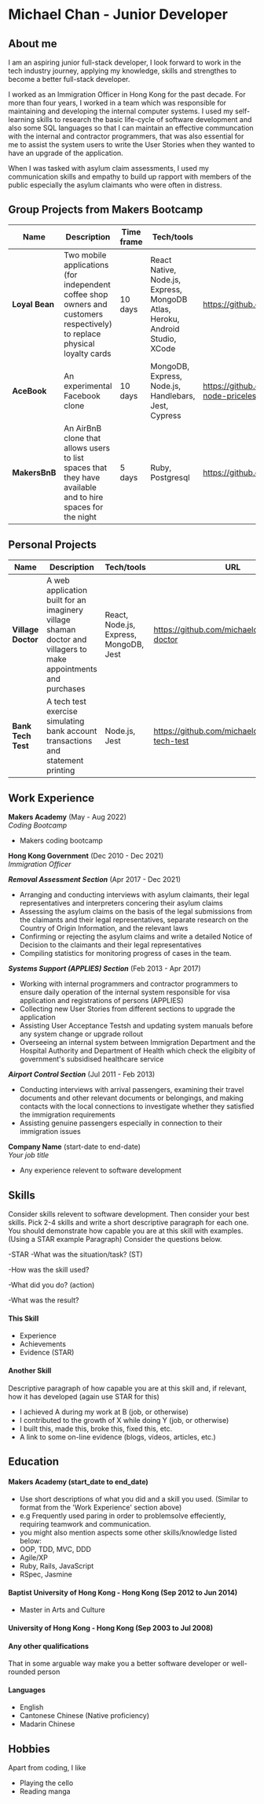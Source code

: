 # Michael Chan - Junior Developer

## About me
I am an aspiring junior full-stack developer, I look forward to work in the tech industry journey, applying my knowledge, skills and strengthes to become a better full-stack developer.  

I worked as an Immigration Officer in Hong Kong for the past decade. For more than four years, I worked in a team which was responsible for maintaining and developing the internal computer systems. I used my self-learning skills to research the basic life-cycle of software development and also some SQL languages so that I can maintain an effective communcation with the internal and contractor programmers, that was also essential for me to assist the system users to write the User Stories when they wanted to have an upgrade of the application.  

 When I was tasked with asylum claim assessments, I used my communication skills and empathy to build up rapport with members of the public especially the asylum claimants who were often in distress.  

## Group Projects from Makers Bootcamp

| Name              | Description       | Time frame | Tech/tools   | URL   |
| ----------------- | ----------------- | ---------- | ------------ | ----- |
| **Loyal Bean**    | Two mobile applications (for independent coffee shop owners and customers respectively) to replace physical loyalty cards | 10 days | React Native, Node.js, Express, MongoDB Atlas, Heroku, Android Studio, XCode | https://github.com/michaelcychan/bean-app |
| **AceBook** | An experimental Facebook clone | 10 days | MongoDB, Express, Node.js, Handlebars, Jest, Cypress | https://github.com/michaelcychan/acebook-node-priceless |
| **MakersBnB** | An AirBnB clone that allows users to list spaces that they have available and to hire spaces for the night | 5 days | Ruby, Postgresql | https://github.com/michaelcychan/MakersBnB |

## Personal Projects

| Name              | Description       | Tech/tools   | URL   |
| ----------------- | ----------------- | ------------ | ----- |
| **Village Doctor**   | A web application built for an imaginery village shaman doctor and villagers to make appointments and purchases | React, Node.js, Express, MongoDB, Jest | https://github.com/michaelcychan/village-doctor |
| **Bank Tech Test**   | A tech test exercise simulating bank account transactions and statement printing | Node.js, Jest | https://github.com/michaelcychan/bank-tech-test |


## Work Experience

**Makers Academy** (May - Aug 2022)  
_Coding Bootcamp_

- Makers coding bootcamp

**Hong Kong Government** (Dec 2010 - Dec 2021)  
_Immigration Officer_

***Removal Assessment Section*** (Apr 2017 - Dec 2021)

- Arranging and conducting interviews with asylum claimants, their legal representatives and interpreters concering their asylum claims
- Assessing the asylum claims on the basis of the legal submissions from the claimants and their legal representatives, separate research on the Country of Origin Information, and the relevant laws
- Confirming or rejecting the asylum claims and write a detailed Notice of Decision to the claimants and their legal representatives
- Compiling statistics for monitoring progress of cases in the team.

***Systems Support (APPLIES) Section*** (Feb 2013 - Apr 2017)

- Working with internal programmers and contractor programmers to ensure daily operation of the internal system responsible for visa application and registrations of persons (APPLIES)
- Collecting new User Stories from different sections to upgrade the application 
- Assisting User Acceptance Testsh and updating system manuals before any system change or upgrade rollout
- Overseeing an internal system between Immigration Department and the Hospital Authority and Department of Health which check the eligibity of government's subsidised healthcare service

***Airport Control Section*** (Jul 2011 - Feb 2013)

- Conducting interviews with arrival passengers, examining their travel documents and other relevant documents or belongings, and making contacts with the local connections to investigate whether they satisfied the immigration requirements
- Assisting genuine passengers especially in connection to their immigration issues

**Company Name** (start-date to end-date)  
_Your job title_

- Any experience relevent to software development

## Skills

Consider skills relevent to software development. Then consider your best skills. Pick 2-4 skills and write a short descriptive paragraph for each one. You should demonstrate how capable you are at this skill with examples.
(Using a STAR example Paragraph) Consider the questions below.

-STAR
-What was the situation/task? (ST)

-How was the skill used?

-What did you do? (action)

-What was the result?


#### This Skill

- Experience
- Achievements
- Evidence (STAR)

#### Another Skill

Descriptive paragraph of how capable you are at this skill and, if relevant, how it has developed (again use STAR for this)

- I achieved A during my work at B (job, or otherwise)
- I contributed to the growth of X while doing Y (job, or otherwise)
- I built this, made this, broke this, fixed this, etc.
- A link to some on-line evidence (blogs, videos, articles, etc.)

## Education

#### Makers Academy (start_date to end_date)
- Use short descriptions of what you did and a skill you used. (Similar to format from the 'Work Experience' section above)
- e.g Frequently used paring in order to problemsolve effeciently, requiring teamwork and communication.
- you might also mention aspects some other skills/knowledge listed below: 
- OOP, TDD, MVC, DDD
- Agile/XP
- Ruby, Rails, JavaScript
- RSpec, Jasmine

#### Baptist University of Hong Kong - Hong Kong (Sep 2012 to Jun 2014)

- Master in Arts and Culture

#### University of Hong Kong - Hong Kong (Sep 2003 to Jul 2008)



#### Any other qualifications

That in some arguable way make you a better software developer or well-rounded person

#### Languages

- English
- Cantonese Chinese (Native proficiency)
- Madarin Chinese

## Hobbies

Apart from coding, I like 
- Playing the cello
- Reading manga